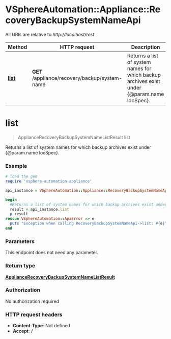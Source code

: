 # VSphereAutomation::Appliance::RecoveryBackupSystemNameApi

All URIs are relative to *http://localhost/rest*

Method | HTTP request | Description
------------- | ------------- | -------------
[**list**](RecoveryBackupSystemNameApi.md#list) | **GET** /appliance/recovery/backup/system-name | Returns a list of system names for which backup archives exist under {@param.name locSpec}.


# **list**
> ApplianceRecoveryBackupSystemNameListResult list

Returns a list of system names for which backup archives exist under {@param.name locSpec}.

### Example
```ruby
# load the gem
require 'vsphere-automation-appliance'

api_instance = VSphereAutomation::Appliance::RecoveryBackupSystemNameApi.new

begin
  #Returns a list of system names for which backup archives exist under {@param.name locSpec}.
  result = api_instance.list
  p result
rescue VSphereAutomation::ApiError => e
  puts "Exception when calling RecoveryBackupSystemNameApi->list: #{e}"
end
```

### Parameters
This endpoint does not need any parameter.

### Return type

[**ApplianceRecoveryBackupSystemNameListResult**](ApplianceRecoveryBackupSystemNameListResult.md)

### Authorization

No authorization required

### HTTP request headers

 - **Content-Type**: Not defined
 - **Accept**: */*



